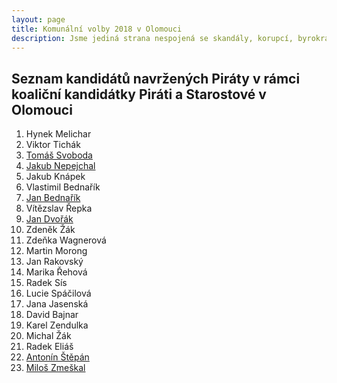 ```yaml
---
layout: page
title: Komunální volby 2018 v Olomouci
description: Jsme jediná strana nespojená se skandály, korupcí, byrokracií. Jsme tu osm let. Hájíme svobodu, přinášíme čerstvé nápady a nebojíme se říkat, co si myslíme. Politici slibují modré z nebe, světlé zítřky a další prázdná hesla. Piráti nabízí jasné a konkrétní cíle – černé na bílém. Pusťte nás na ně!
---
```

## Seznam kandidátů navržených Piráty v rámci koaliční kandidátky Piráti a Starostové v Olomouci

1. Hynek Melichar  
3. Viktor Tichák  
5. [Tomáš Svoboda](/lide/tomas-svoboda)  
7. [Jakub Nepejchal](/lide/jakub-nepejchal)    
9. Jakub Knápek  
11. Vlastimil Bednařík  
13. [Jan Bednařík](/lide/jan-bednarik)      
15. Vítězslav Řepka  
17. [Jan Dvořák](/lide/jan-dvorak)  
19. Zdeněk Žák  
21. Zdeňka Wagnerová  
23. Martin Morong  
25. Jan Rakovský  
27. Marika Řehová  
29. Radek Sís  
31. Lucie Spáčilová  
33. Jana Jasenská  
35. David Bajnar  
37. Karel Zendulka  
39. Michal Žák  
41. Radek Eliáš  
43. [Antonín Štěpán](/lide/antonin-stepan)  
45. [Miloš Zmeškal](/lide/milos-zmeskal)  